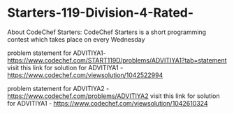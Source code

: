 # Starters-119-Division-4-Rated-
About CodeChef Starters: CodeChef Starters is a short programming contest which takes place on every Wednesday

problem statement for ADVITIYA1- https://www.codechef.com/START119D/problems/ADVITIYA1?tab=statement
visit this link for solution  for ADVITIYA1 - https://www.codechef.com/viewsolution/1042522994

problem statement for ADVITIYA2 - https://www.codechef.com/problems/ADVITIYA2
visit this link for solution  for ADVITIYA1 - https://www.codechef.com/viewsolution/1042610324
